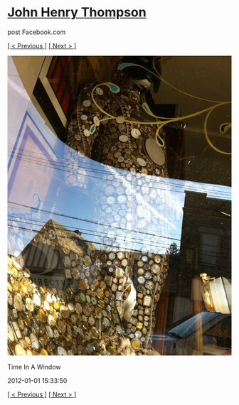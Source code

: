 # [John Henry Thompson](../README.md)
post Facebook.com

[[ < Previous ]](2012-01-01-6.md) [[ Next > ]](2012-01-01-8.md)

[![](../media/2012-01-01/Time-In-A-Window.jpg)](../README.md)

Time In A Window

2012-01-01 15:33:50

[[ < Previous ]](2012-01-01-6.md) [[ Next > ]](2012-01-01-8.md)
